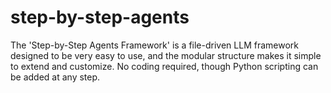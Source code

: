 # step-by-step-agents
The 'Step-by-Step Agents Framework' is a file-driven LLM framework designed to be very easy to use, and the modular structure makes it simple to extend and customize. No coding required, though Python scripting can be added at any step.
